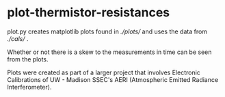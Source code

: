 # plot-thermistor-resistances

plot.py creates matplotlib plots found in *./plots/* and uses the data from *./cals/* .

Whether or not there is a skew to the measurements in time can be seen from the plots. 

Plots were created as part of a larger project that involves Electronic Calibrations of UW - Madison SSEC's AERI (Atmospheric Emitted Radiance Interferometer).
